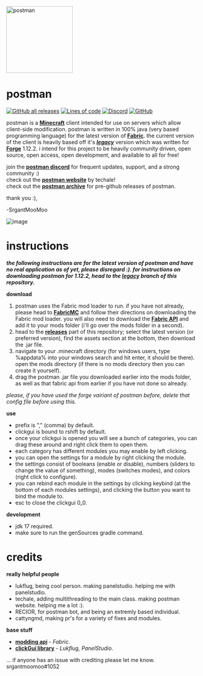 <img src="https://user-images.githubusercontent.com/69589624/132962368-25885f65-740e-4955-9b31-4a1cb899b660.png" alt="postman" width="175"/>

# postman

[![GitHub all releases](https://img.shields.io/github/downloads/moomooooo/postman/total?color=79C1FF&style=flat-square)](https://github.com/moomooooo/postman/releases)
[![Lines of code](https://img.shields.io/tokei/lines/github/moomooooo/postman?color=79C1FF&style=flat-square)](https://github.com/moomooooo/postman/tree/master/src/main/java/me/srgantmoomoo)
[![Discord](https://img.shields.io/discord/760964236779716648?color=79C1FF&label=discord&style=flat-square)](https://discord.gg/Jd8EmEuhb5)
[![GitHub](https://img.shields.io/github/license/moomooooo/postman?color=79C1FF&style=flat-square)](https://github.com/moomooooo/postman/blob/master/LICENSE)

postman is a [**Minecraft**](https://minecraft.net) client intended for use on servers which allow client-side modification. postman is written in 100% java (very based programming language) for the latest version of [**Fabric**](https://fabricmc.net/). the current version of the client is heavily based off it's [***legacy***](https://github.com/srgantmoomoo/postman/tree/legacy) version which was written for [**Forge**](https://files.minecraftforge.net/net/minecraftforge/forge/) 1.12.2. i intend for this project to be heavily community driven, open source, open access, open development, and available to all for free!
<br>

join the [**postman discord**](https://discord.gg/Jd8EmEuhb5) for frequent updates, support, and a strong community :) <br>
check out the [**postman website**](https://techale.github.io/postman-website/) by techale! <br>
check out the [**postman archive**](https://github.com/moomooooo/postman-archive) for pre-github releases of postman.

thank you :),

-SrgantMooMoo

![image](https://user-images.githubusercontent.com/69589624/129431288-d6a1c2db-7a68-488d-b885-901b86ca02f7.png)

# instructions
***the following instructions are for the latest version of postman and have no real application as of yet, please disregard :). for instructions on downloading postman for 1.12.2, head to the [***legacy***](https://github.com/srgantmoomoo/postman/tree/legacy) branch of this repository.***

**download**
1. postman uses the Fabric mod loader to run. if you have not already, please head to [**FabricMC**](https://fabricmc.net/) and follow their directions on downloading the Fabric mod loader. you will also need to download the [**Fabric API**](https://www.curseforge.com/minecraft/mc-mods/fabric-api) and add it to your mods folder (i'll go over the mods folder in a second).
2. head to the [**releases**](https://github.com/srgantmoomoo/postman/releases) part of this repository; select the latest version (or preferred version), find the assets section at the bottom, then download the .jar file.
3. navigate to your .minecraft directory (for windows users, type %appdata% into your windows search and hit enter, it should be there). open the mods directory (if there is no mods directory then you can create it yourself).
4. drag the postman .jar file you downloaded earlier into the mods folder, as well as that fabric api from earlier if you have not done so already.

*please, if you have used the forge vairiant of postman before, delete that config file before using this.*

**use**
- prefix is "," (comma) by default.
- clickgui is bound to rshift by default.
- once your clickgui is opened you will see a bunch of categories, you can drag these around and right click them to open them.
- each category has different modules you may enable by left clicking.
- you can open the settings for a module by right clicking the module. 
- the settings consist of booleans (enable or disable), numbers (sliders to change the value of something), modes (switches modes), and colors (right click to configure). 
- you can rebind each module in the settings by clicking keybind (at the bottom of each modules settings), and clicking the button you want to bind the module to.
- esc to close the clickgui 0_0.

**development**
- jdk 17 required.
- make sure to run the genSources gradle command.

# credits
**really helpful people**
- lukflug, being cool person. making panelstudio. helping me with panelstudio.
- techale, adding multithreading to the main class. making postman website. helping me a lot :).
- RECIOR, for postman bot, and being an extremly based individual. <br>
- cattyngmd, making pr's for a variety of fixes and modules. <br>

<!--
**contributors**
- cattyngmd, 
- mwahaha9, fixing the spelling in an onDisable method in autoGap.
- jacobtread, giving proper credits to the MinnDevelopment java discord rpc.
-->
**base stuff**
- [**modding api**](https://fabricmc.net/) - *Fabric*.
- [**clickGui library**](https://github.com/lukflug/PanelStudio/tree/main) - *Lukflug, PanelStudio*.

... if anyone has an issue with crediting please let me know. srgantmoomoo#1052
